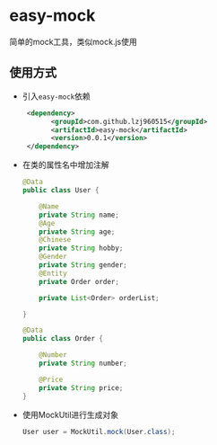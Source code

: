 # easy-mock
简单的mock工具，类似mock.js使用

## 使用方式

- 引入`easy-mock`依赖

  ```xml
   <dependency>
         <groupId>com.github.lzj960515</groupId>
         <artifactId>easy-mock</artifactId>
         <version>0.0.1</version>
   </dependency>
  ```

- 在类的属性名中增加注解

  ```java
  @Data
  public class User {
  
      @Name
      private String name;
      @Age
      private String age;
      @Chinese
      private String hobby;
      @Gender
      private String gender;
      @Entity
      private Order order;
  
      private List<Order> orderList;
  
  }
  ```

  ```java
  @Data
  public class Order {
  
      @Number
      private String number;
  
      @Price
      private String price;
  }
  ```

- 使用MockUtil进行生成对象

  ```java
  User user = MockUtil.mock(User.class);
  ```
